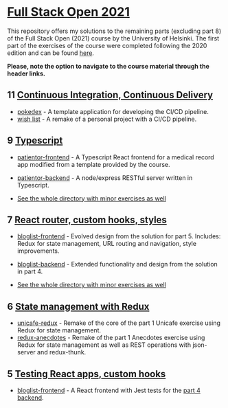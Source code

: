 # [Full Stack Open 2021](https://fullstackopen.com/en/)

This repository offers my solutions to the remaining parts (excluding part 8) of the Full Stack Open (2021) course by the University of Helsinki. The first part of the exercises of the course were completed following the 2020 edition and can be found [here](https://github.com/HVKukkonen/HYFullStack2020).

**Please, note the option to navigate to the course material through the header links.**

## 11 [Continuous Integration, Continuous Delivery](https://fullstackopen.com/en/part11)

- [pokedex](https://github.com/HVKukkonen/full-stack-open-pokedex) - A template application for developing the CI/CD pipeline.
- [wish list](https://github.com/HVKukkonen/FSOPart11Last) - A remake of a personal project with a CI/CD pipeline.

## 9 [Typescript](https://fullstackopen.com/en/part9)

- [patientor-frontend](https://github.com/HVKukkonen/HYFullStack2021/tree/main/osa9/patientor) - A Typescript React frontend for a medical record app modified from a template provided by the course.
- [patientor-backend](https://github.com/jeremy-ebinum/full-stack-open-2020/tree/master/part9/patientor-backend) - A node/express RESTful server written in Typescript.

- [See the whole directory with minor exercises as well](https://github.com/HVKukkonen/HYFullStack2021/tree/main/osa9)

## 7 [React router, custom hooks, styles](https://fullstackopen.com/en/part7)

- [bloglist-frontend](https://github.com/HVKukkonen/HYFullStack2021/tree/main/osa7/bloglist-frontend) - Evolved design from the solution for part 5. Includes: Redux for state management, URL routing and navigation, style improvements.
- [bloglist-backend](https://github.com/HVKukkonen/HYFullStack2021/tree/main/osa7/blogilista) - Extended functionality and design from the solution in part 4.

- [See the whole directory with minor exercises as well](https://github.com/HVKukkonen/HYFullStack2021/tree/main/osa7/)

## 6 [State management with Redux](https://fullstackopen.com/en/part6)

- [unicafe-redux](https://github.com/HVKukkonen/HYFullStack2021/tree/main/osa6/unicafe-redux) - Remake of the core of the part 1 Unicafe exercise using Redux for state management.
- [redux-anecdotes](https://github.com/HVKukkonen/HYFullStack2021/tree/main/osa6/redux-anecdotes) - Remake of the part 1 Anecdotes exercise using Redux for state management as well as REST operations with json-server and redux-thunk.

## 5 [Testing React apps, custom hooks](https://fullstackopen.com/en/part5)

- [bloglist-frontend](https://github.com/HVKukkonen/HYFullStack2021/tree/main/osa5/bloglist-frontend) - A React frontend with Jest tests for the [part 4 backend](https://github.com/HVKukkonen/HYFullStack2020/tree/master/osa4/blogilista).
